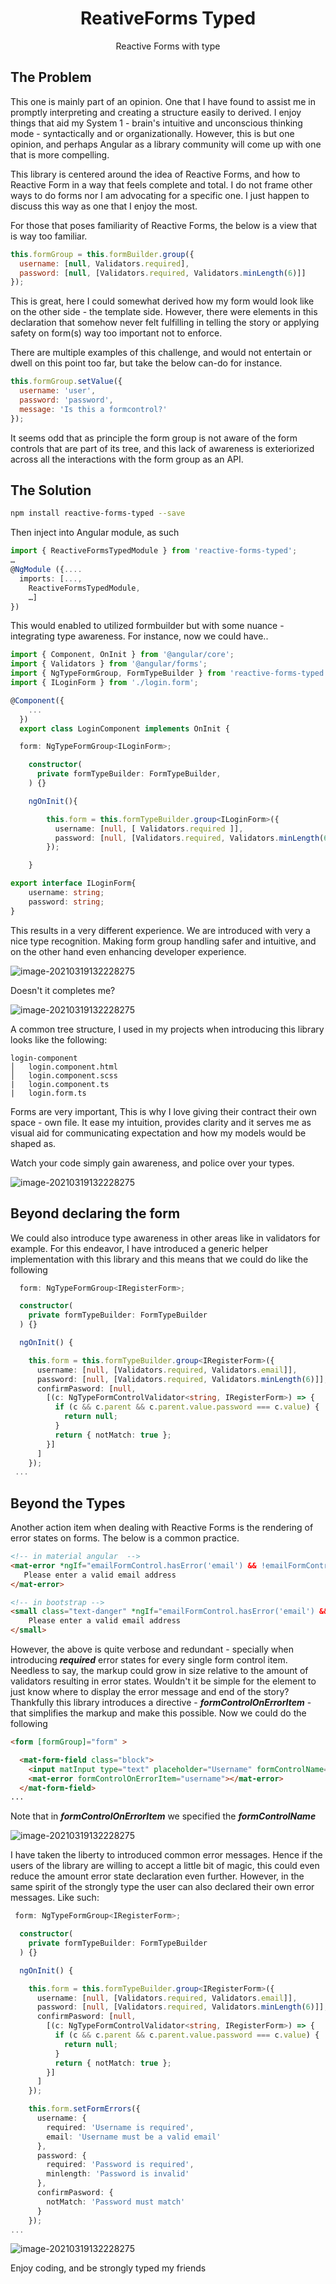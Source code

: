 <div align="center">
<h1>ReativeForms Typed</h1>

<p>Reactive Forms with type</p>
</div>

## The Problem

This one is mainly part of an opinion. One that I have found to assist me in promptly interpreting and creating a structure  easily to derived. I enjoy things that aid my System 1 - brain's intuitive and unconscious thinking mode - syntactically and or organizationally. However, this is but one opinion, and perhaps Angular as a library community will come up with one that is more compelling. 

This library is centered around the idea of Reactive Forms, and how to Reactive Form in a way that feels complete and total. I do not frame other ways to do forms nor I am advocating for a specific one. I just happen to discuss this way as one that I enjoy the most.

For those that poses familiarity of Reactive Forms, the below is a view that is way too familiar.

```javascript
this.formGroup = this.formBuilder.group({
  username: [null, Validators.required],
  password: [null, [Validators.required, Validators.minLength(6)]]
});
```

This is great, here I could somewhat derived how my form would look like on the other side - the template side. However, there were elements in this declaration that somehow never felt fulfilling in telling the story or applying safety on form(s) way too important not to enforce.

There are multiple examples of this challenge, and would not entertain or dwell on this point too far, but take the below can-do for instance.

```javascript
this.formGroup.setValue({
  username: 'user',
  password: 'password',
  message: 'Is this a formcontrol?'
});
```

It seems odd that as principle the form group is not aware of the form controls that are part of its tree, and this lack of awareness is exteriorized across all the interactions with the form group as an API.

## The Solution

```bash
npm install reactive-forms-typed --save
```

Then inject into Angular module, as such

```typescript
import { ReactiveFormsTypedModule } from 'reactive-forms-typed';
…
@NgModule ({....
  imports: [...,
  	ReactiveFormsTypedModule,
	…]
})
```

This would enabled to utilized formbuilder but with some nuance - integrating type awareness. For instance, now we could have..

```typescript
import { Component, OnInit } from '@angular/core';
import { Validators } from '@angular/forms';
import { NgTypeFormGroup, FormTypeBuilder } from 'reactive-forms-typed';
import { ILoginForm } from './login.form';

@Component({
    ...
  })
  export class LoginComponent implements OnInit {

  form: NgTypeFormGroup<ILoginForm>;

    constructor(
      private formTypeBuilder: FormTypeBuilder,
    ) {}

    ngOnInit(){

        this.form = this.formTypeBuilder.group<ILoginForm>({
          username: [null, [ Validators.required ]],
          password: [null, [Validators.required, Validators.minLength(6)]]
        });

    }
```

```typescript
export interface ILoginForm{
    username: string;
    password: string;
}
```

This results in a very different experience. We are introduced with very a nice type recognition. Making form group handling safer and intuitive, and on the other hand  even enhancing developer experience.

![image-20210319132228275](https://im.ages.io/AZGpXintl1-h120-q90.png)

Doesn't it completes me? 

![image-20210319132228275](https://im.ages.io//D69DWintl1)

A common tree structure, I used in my projects when introducing this library looks like the following:

```tr
login-component
│   login.component.html
│   login.component.scss
|	login.component.ts
|	login.form.ts
```

Forms are very important, This is why I love giving their contract their own space - own file.  It ease my intuition, provides clarity and it serves me as visual aid for communicating expectation and how my models would be shaped as.

Watch your code simply gain awareness, and police over your types.

![image-20210319132228275](https://im.ages.io/KX9RWintl1)

## Beyond declaring the form

We could also introduce type awareness in other areas like in validators for example. For this endeavor, I have introduced a generic helper implementation with this library and this means that we could do like the following

```typescript
  form: NgTypeFormGroup<IRegisterForm>;

  constructor(
    private formTypeBuilder: FormTypeBuilder
  ) {}

  ngOnInit() {

    this.form = this.formTypeBuilder.group<IRegisterForm>({
      username: [null, [Validators.required, Validators.email]],
      password: [null, [Validators.required, Validators.minLength(6)]],
      confirmPasword: [null,
        [(c: NgTypeFormControlValidator<string, IRegisterForm>) => {
          if (c && c.parent && c.parent.value.password === c.value) {
            return null;
          }
          return { notMatch: true };
        }]
      ]
    });
 ...
```

## Beyond the Types

Another action item when dealing with Reactive Forms is the rendering of error states on forms. The below is a common practice.

```html
<!-- in material angular  -->
<mat-error *ngIf="emailFormControl.hasError('email') && !emailFormControl.hasError('required')">
   Please enter a valid email address
</mat-error>
```

```html
<!-- in bootstrap -->
<small class="text-danger" *ngIf="emailFormControl.hasError('email') && !emailFormControl.hasError('required')">
    Please enter a valid email address
</small>
```

However, the above is quite verbose and redundant - specially when introducing ***required*** error states for every single form control item. Needless to say, the markup could grow in size relative to the amount of validators resulting in error states. Wouldn't it be simple for the element to just know where to display the error message and end of the story? Thankfully this library introduces a directive - ***formControlOnErrorItem*** - that simplifies the markup and make this possible. Now we could do the following

```html
<form [formGroup]="form" >

  <mat-form-field class="block">
    <input matInput type="text" placeholder="Username" formControlName="username">
    <mat-error formControlOnErrorItem="username"></mat-error>
  </mat-form-field>
...
```

Note that in ***formControlOnErrorItem*** we specified the ***formControlName*** 

![image-20210319132228275](https://im.ages.io/hB5dWintl1)

I have taken the liberty to introduced common error messages. Hence if the users of the library are willing to accept a little bit of magic, this could even reduce the amount error state declaration even further. However, in the same spirit of the strongly type the user can also declared their own error messages. Like such:

```typescript
 form: NgTypeFormGroup<IRegisterForm>;

  constructor(
    private formTypeBuilder: FormTypeBuilder
  ) {}

  ngOnInit() {

    this.form = this.formTypeBuilder.group<IRegisterForm>({
      username: [null, [Validators.required, Validators.email]],
      password: [null, [Validators.required, Validators.minLength(6)]],
      confirmPasword: [null,
        [(c: NgTypeFormControlValidator<string, IRegisterForm>) => {
          if (c && c.parent && c.parent.value.password === c.value) {
            return null;
          }
          return { notMatch: true };
        }]
      ]
    });

    this.form.setFormErrors({
      username: {
        required: 'Username is required',
        email: 'Username must be a valid email'
      },
      password: {
        required: 'Password is required',
        minlength: 'Password is invalid'
      },
      confirmPasword: {
        notMatch: 'Password must match'
      }
    });
...
```

![image-20210319132228275](https://im.ages.io/aWmnWintl1)

Enjoy coding, and be strongly typed my friends

